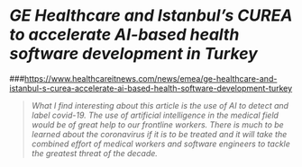 # _*GE Healthcare and Istanbul’s CUREA to accelerate AI-based health software development in Turkey*_

###https://www.healthcareitnews.com/news/emea/ge-healthcare-and-istanbul-s-curea-accelerate-ai-based-health-software-development-turkey

>*What I find interesting about this article is the use of AI to detect and label covid-19. The use of artificial intelligence in the medical field would be of great help to our frontline workers. There is much to be learned about the coronavirus if it is to be treated and it will take the combined effort of medical workers and software engineers to tackle the greatest threat of the decade.*

